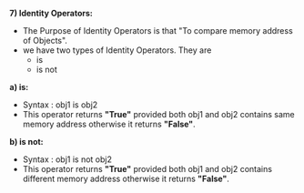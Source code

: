 **7) Identity Operators:**
- The Purpose of Identity Operators is that "To compare memory address of Objects".
- we have two types of Identity Operators. They are
    - is
    - is not

**a) is:**
- Syntax : obj1 is obj2
- This operator returns **"True"** provided both obj1 and obj2 contains same memory address otherwise it returns **"False"**.

**b) is not:**
- Syntax : obj1 is not obj2
- This operator returns **"True"** provided both obj1 and obj2 contains different memory address otherwise it returns **"False"**.
